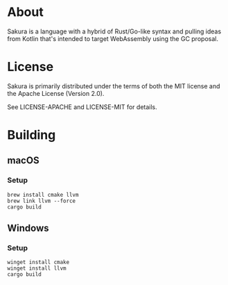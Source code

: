 # About
Sakura is a language with a hybrid of Rust/Go-like syntax and pulling ideas from Kotlin that's intended to target WebAssembly using the GC proposal.

# License
Sakura is primarily distributed under the terms of both the MIT license and the Apache License (Version 2.0).

See LICENSE-APACHE and LICENSE-MIT for details.

# Building

## macOS
### Setup
```
brew install cmake llvm
brew link llvm --force
cargo build
```

## Windows
### Setup
```
winget install cmake
winget install llvm
cargo build
```
